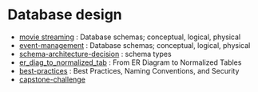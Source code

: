 # Database design
- [movie streaming](movie-streaming) : Database schemas; conceptual, logical, physical
- [event-management](event-management) : Database schemas; conceptual, logical, physical
- [schema-architecture-decision](schema-architecture-decision) : schema types
- [er_diag_to_normalized_tab](er_diag_to_normalized_tab) : From ER Diagram to Normalized Tables
- [best-practices](best-practices) : Best Practices, Naming Conventions, and Security
- [capstone-challenge](capstone-challenge)